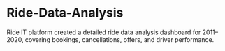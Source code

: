 # Ride-Data-Analysis
Ride IT platform created a detailed ride data analysis dashboard for 2011–2020, covering bookings, cancellations, offers, and driver performance.
